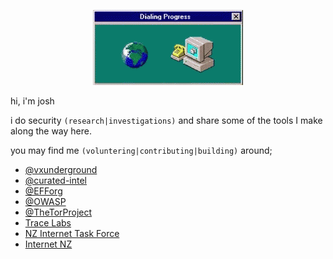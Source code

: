 <p align="center">
  <a href="https://cyber.betteruptime.com">
    <img src=dial-dialup.gif alt="dialup-connection" />
  </a>
</p>

hi, i'm josh

i do security `(research|investigations)` and share some of the tools I make along the way here. 

you may find me `(voluntering|contributing|building)` around;

- [@vxunderground](https://github.com/vxunderground)
- [@curated-intel](https://github.com/curated-intel)
- [@EFForg](https://github.com/EFForg)
- [@OWASP](https://github.com/OWASP)
- [@TheTorProject](https://github.com/TheTorProject)
- [Trace Labs](https://tracelabs.org)
- [NZ Internet Task Force](https://nzitf.org.nz)
- [Internet NZ](https://internetnz.nz)
